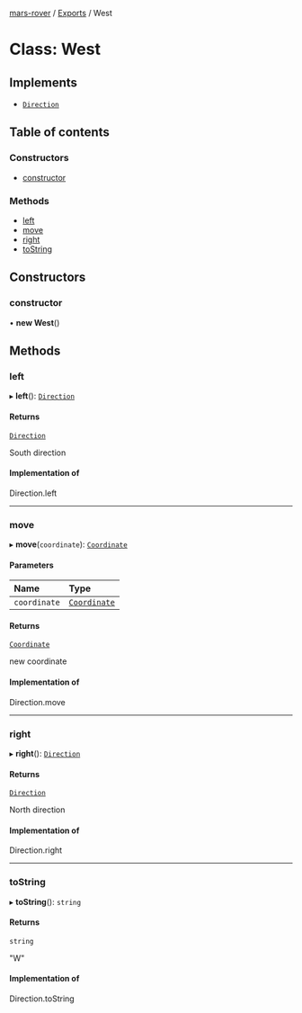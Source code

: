 [mars-rover](../README.md) / [Exports](../modules.md) / West

# Class: West

## Implements

- [`Direction`](../interfaces/Direction.md)

## Table of contents

### Constructors

- [constructor](West.md#constructor)

### Methods

- [left](West.md#left)
- [move](West.md#move)
- [right](West.md#right)
- [toString](West.md#tostring)

## Constructors

### constructor

• **new West**()

## Methods

### left

▸ **left**(): [`Direction`](../interfaces/Direction.md)

#### Returns

[`Direction`](../interfaces/Direction.md)

South direction

#### Implementation of

Direction.left

___

### move

▸ **move**(`coordinate`): [`Coordinate`](../interfaces/Coordinate.md)

#### Parameters

| Name | Type |
| :------ | :------ |
| `coordinate` | [`Coordinate`](../interfaces/Coordinate.md) |

#### Returns

[`Coordinate`](../interfaces/Coordinate.md)

new coordinate

#### Implementation of

Direction.move

___

### right

▸ **right**(): [`Direction`](../interfaces/Direction.md)

#### Returns

[`Direction`](../interfaces/Direction.md)

North direction

#### Implementation of

Direction.right

___

### toString

▸ **toString**(): `string`

#### Returns

`string`

"W"

#### Implementation of

Direction.toString
